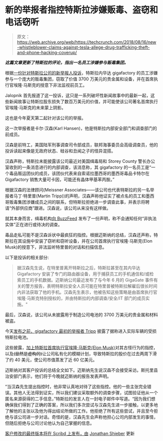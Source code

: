 # 新的举报者指控特斯拉涉嫌贩毒、盗窃和电话窃听

> 原文：<https://web.archive.org/web/https://techcrunch.com/2018/08/16/new-whistleblower-claims-against-tesla-allege-drug-trafficking-theft-and-phone-hacking-coverup/>

***这篇文章更新了特斯拉的评论，指出一名员工涉嫌参与贩毒集团。***

根据[一份针对特斯拉公司的新举报人投诉](https://web.archive.org/web/20230308113508/https://www.scribd.com/document/367287753/Uber-Jacobs-Letter#from_embed)，特斯拉内华达 gigafactory 的员工涉嫌参与一个庞大的贩毒集团，窃取了价值 3700 万美元的贵金属和设备，并在首席执行官埃隆·马斯克的授意下非法监视前员工。

Jalopnik 首先报道了这一投诉，这只是一系列破坏性新闻故事中的最新一起，这些新闻故事让特斯拉股东损失了数百万美元的价值，并可能使该公司著名首席执行官埃隆·马斯克的未来蒙上阴影。

这也是今年夏天第二起针对该公司的举报。

这一次举报者是卡尔·汉森(Karl Hansen)，他是特斯拉内部安全部门和调查部门的前成员。

汉森是前特工，美国陆军刑事调查司令部成员，联邦海事委员会高级调查员，他的投诉读起来像是无政府状态、硅谷和丑闻之子的怪异混搭。

汉森声称，特斯拉未能披露该公司最近对美国缉毒局和 Storey County 警长办公室收到的一条消息进行的内部调查，该消息称，其 gigafactory 的一名员工是“一个毒品贩运团伙的成员，该团伙代表来自索诺拉墨西哥的墨西哥毒品卡特尔在 Gigafactory 销售大量可卡因，可能还有晶体甲基苯丙胺。”

根据汉森的法律顾问(Meissner Associates——该公司也代表特斯拉的另一名举报者马丁·特里普(Martin Tripp))的声明，汉森声称他证实了被点名的员工和墨西哥贩毒集团涉嫌成员之间的联系，但特斯拉拒绝进一步调查此事，并表示将聘请“外部供应商”跟进。汉森说，该公司从来没有这样做。

就其本身而言，缉毒机构[向 BuzzFeed](https://web.archive.org/web/20230308113508/https://www.buzzfeednews.com/article/carolineodonovan/the-dea-says-it-would-not-have-notified-tesla-of-an-ongoing) 发布了一份声明，称不会通知任何“非执法实体”正在进行或待决的调查。

毒品走私可能不是汉森诉状中最疯狂的指控。根据迈斯纳的总结，汉森还声称，特斯拉在其设施中安装了窃听和窃听设备，并在公司首席执行官埃隆·马斯克(Elon Musk)的授意下，非法监听特里普的对话和扫描信息。

以下是投诉的相关部分:

> 据汉森先生说，在特里普离开特斯拉之后，特斯拉甚至在其内华达 Gigafactory 安装了专门的路由器设备，用于捕获员工的手机通信和/或检索员工的手机数据。迈斯纳公司最近发布了与今年 6 月的 GigaGate 事件有关的警方报告，表明特斯拉安全人员可能在特里普被特斯拉解雇后很长时间内非法获取了他的手机。汉森先生表示，他被告知这些策略是由首席执行官埃隆·马斯克特别授权的，并由特斯拉的内部调查/安全/IT 部门的成员实施。"

最后，汉森说，该公司从未披露用于制造公司电池的 3700 万美元的贵金属和材料被盗。

今天[发布之前，gigafactory 最初的举报者 Tripp](https://web.archive.org/web/20230308113508/https://techcrunch.com/2018/08/15/tesla-whistleblower-tweets-photos-of-allegedly-damaged-batteries/) 披露了据称进入实际车辆的受损特斯拉电池。

这些披露，[加上特斯拉首席执行官埃隆·马斯克(Elon Musk)](https://web.archive.org/web/20230308113508/https://techcrunch.com/2018/08/13/rapper-azealia-banks-claims-to-have-the-inside-track-on-elon-musks-tesla-take-private-drama/)对其古怪行为的指控，以及~~(显然是虚构的)~~让公司私有化的模糊计划，导致特斯拉的股价在过去两周下滑了约 40 美元，使公司市值蒸发了近 60 亿美元。

迈斯纳对其客户投诉的总结全文如下。迈斯纳先生说汉森不会接受采访。斯托里县治安部门表示，他们将于今晚就迈斯纳的报告发表声明。

“当汉森先生提出指控时，他非常认真地对待了这些指控。他的一些主张完全错误。其他人无法得到证实，所以我们建议采取额外的调查步骤，试图验证他从一个匿名来源获得的二手信息，”特斯拉的发言人在一封电子邮件中写道。“因为我们想确保我们得到了正确的答案，所以我们多次尝试与汉森先生进一步接触，以更多地了解他的主张以及他为得出结论所做的工作。他拒绝了所有这些尝试，并且至今拒绝与该公司进一步对话。奇怪的是，汉森先生会声称他担心公司内部发生的事情，但随后拒绝与公司讨论他认为自己掌握的信息。

[客户修改的最终版本将在 Scribd 上发布，由](https://web.archive.org/web/20230308113508/https://www.scribd.com/document/386383053/client-revised-final-to-be-released-updated#from_embed "View Client Revised FinaL to Be Released UPDATED on Scribd") [Jonathan Shieber](https://web.archive.org/web/20230308113508/https://www.scribd.com/user/57703012/Jonathan-Shieber#from_embed "View Jonathan Shieber's profile on Scribd") 更新